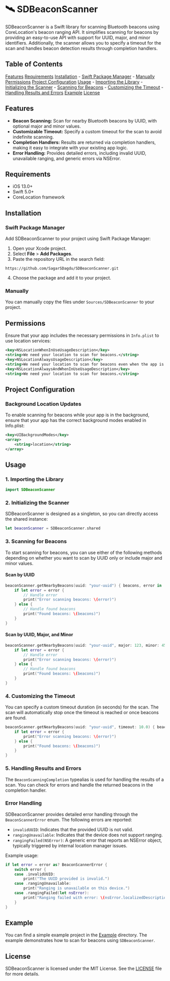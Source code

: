 # 🛰️ SDBeaconScanner


SDBeaconScanner is a Swift library for scanning Bluetooth beacons using CoreLocation's beacon ranging API. It simplifies scanning for beacons by providing an easy-to-use API with support for UUID, major, and minor identifiers. Additionally, the scanner allows you to specify a timeout for the scan and handles beacon detection results through completion handlers.

## Table of Contents

[Features](#features)
[Requirements](#requirements)
[Installation](#installation)
    - [Swift Package Manager](#swift-package-manager)
    - [Manually](#manually)
[Permissions](#permissions)
[Project Configuration](#project-configuration)
[Usage](#usage)
    - [Importing the Library](#1-importing-the-library)
    - [Initializing the Scanner](#2-initializing-the-scanner)
    - [Scanning for Beacons](#3-scanning-for-beacons)
    - [Customizing the Timeout](#4-customizing-the-timeout)
    - [Handling Results and Errors](#5-handling-results-and-errors)
[Example](#example)
[License](#license)

## Features

- **Beacon Scanning:** Scan for nearby Bluetooth beacons by UUID, with optional major and minor values.
- **Customizable Timeout:** Specify a custom timeout for the scan to avoid indefinite scanning.
- **Completion Handlers:** Results are returned via completion handlers, making it easy to integrate with your existing app logic.
- **Error Handling:** Provides detailed errors, including invalid UUID, unavailable ranging, and generic errors via NSError.

## Requirements

- iOS 13.0+
- Swift 5.0+
- CoreLocation framework

## Installation

### Swift Package Manager

Add SDBeaconScanner to your project using Swift Package Manager:

1. Open your Xcode project.
2. Select **File** > **Add Packages**.
3. Paste the repository URL in the search field:
```
https://github.com/SagarSDagdu/SDBeaconScanner.git
```
4. Choose the package and add it to your project.

### Manually

You can manually copy the files under `Sources/SDBeaconScanner` to your project.

## Permissions
Ensure that your app includes the necessary permissions in `Info.plist` to use location services:

```xml
<key>NSLocationWhenInUseUsageDescription</key>
<string>We need your location to scan for beacons.</string>
<key>NSLocationAlwaysUsageDescription</key>
<string>We need your location to scan for beacons even when the app is in the background.</string>
<key>NSLocationAlwaysAndWhenInUseUsageDescription</key>
<string>We need your location to scan for beacons.</string>
```

## Project Configuration

### Background Location Updates
To enable scanning for beacons while your app is in the background, ensure that your app has the correct background modes enabled in Info.plist:

```xml
<key>UIBackgroundModes</key>
<array>
    <string>location</string>
</array>
```

## Usage

### 1. Importing the Library

```swift
import SDBeaconScanner
```

### 2. Initializing the Scanner

SDBeaconScanner is designed as a singleton, so you can directly access the shared instance:

```swift
let beaconScanner = SDBeaconScanner.shared
```

### 3. Scanning for Beacons

To start scanning for beacons, you can use either of the following methods depending on whether you want to scan by UUID only or include major and minor values.

#### Scan by UUID

```swift
beaconScanner.getNearbyBeacons(uuid: "your-uuid") { beacons, error in
    if let error = error {
        // Handle error
        print("Error scanning beacons: \(error)")
    } else {
        // Handle found beacons
        print("Found beacons: \(beacons)")
    }
}
```

#### Scan by UUID, Major, and Minor

```swift
beaconScanner.getNearbyBeacons(uuid: "your-uuid", major: 123, minor: 456) { beacons, error in
    if let error = error {
        // Handle error
        print("Error scanning beacons: \(error)")
    } else {
        // Handle found beacons
        print("Found beacons: \(beacons)")
    }
}
```

### 4. Customizing the Timeout

You can specify a custom timeout duration (in seconds) for the scan. The scan will automatically stop once the timeout is reached or once beacons are found.

```swift
beaconScanner.getNearbyBeacons(uuid: "your-uuid", timeout: 10.0) { beacons, error in
    if let error = error {
        print("Error scanning beacons: \(error)")
    } else {
        print("Found beacons: \(beacons)")
    }
}
```

### 5. Handling Results and Errors

The `BeaconScanningCompletion` typealias is used for handling the results of a scan. You can check for errors and handle the returned beacons in the completion handler.

### Error Handling

SDBeaconScanner provides detailed error handling through the `BeaconScannerError` enum. The following errors are reported:

- `invalidUUID`: Indicates that the provided UUID is not valid.
- `rangingUnavailable`: Indicates that the device does not support ranging.
- `rangingFailed(NSError)`: A generic error that reports an NSError object, typically triggered by internal location manager issues.

Example usage:

```swift
if let error = error as? BeaconScannerError {
    switch error {
    case .invalidUUID:
        print("The UUID provided is invalid.")
    case .rangingUnavailable:
        print("Ranging is unavailable on this device.")
    case .rangingFailed(let nsError):
        print("Ranging failed with error: \(nsError.localizedDescription)")
    }
}
```

## Example

You can find a simple example project in the [Example](/Example) directory. The example demonstrates how to scan for beacons using `SDBeaconScanner`.

## License

SDBeaconScanner is licensed under the MIT License. See the [LICENSE](LICENSE) file for more details.

